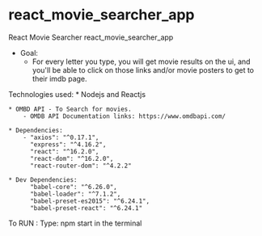 # react_movie_searcher_app

React Movie Searcher react_movie_searcher_app

  - Goal:  
    * For every letter you type, you will get movie results on the ui, and you'll be able to click on those links     and/or movie posters to get to their imdb page.

Technologies used:
    * Nodejs and Reactjs

    * OMBD API - To Search for movies.
        - OMDB API Documentation links: https://www.omdbapi.com/

    * Dependencies:
        - "axios": "^0.17.1",
          "express": "^4.16.2",
          "react": "^16.2.0",
          "react-dom": "^16.2.0",
          "react-router-dom": "^4.2.2"

    * Dev Dependencies:
          "babel-core": "^6.26.0",
          "babel-loader": "^7.1.2",
          "babel-preset-es2015": "^6.24.1",
          "babel-preset-react": "^6.24.1"

  To RUN :
    Type: npm start in the terminal
